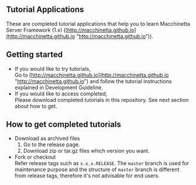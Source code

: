 ## Tutorial Applications
These are completed tutorial applications that help you to learn Macchinetta Server Framework (1.x) ([http://macchinetta.github.io](http://macchinetta.github.io "http://macchinetta.github.io")).

## Getting started
* If you would like to try tutorials,  
    Go to [http://macchinetta.github.io](http://macchinetta.github.io "http://macchinetta.github.io") and follow the tutorial instructions explained in Development Guideline.
* If you would like to access completed,  
    Please download completed tutorials in this repository. See next section about how to get.

## How to get completed tutorials
* Download as archived files
    1. Go to the release page.
    1. Download zip or tar.gz files which version you want.
* Fork or checkout  
    Refer release tags such as ``x.x.x.RELEASE``.
    The ``master`` branch is used for maintenance purpose and the structure of ``master`` branch is different from release tags, therefore it's not advisable for end users.
